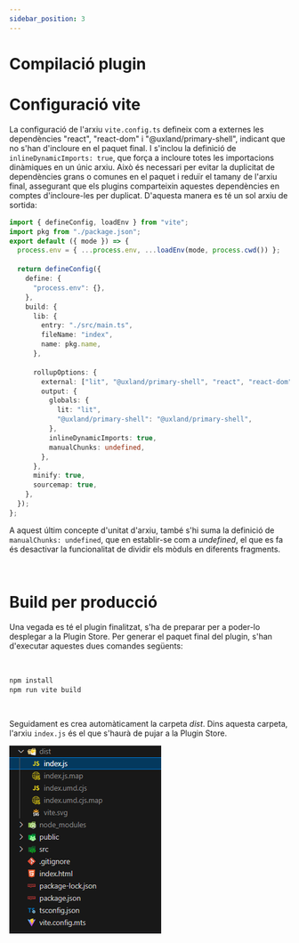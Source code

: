 ```yaml
---
sidebar_position: 3
---
```


# Compilació plugin

# Configuració vite

La configuració de l'arxiu `vite.config.ts` defineix com a externes les dependències "react", "react-dom" i "@uxland/primary-shell", indicant que no s'han d'incloure en el paquet final. I s'inclou la definició de `inlineDynamicImports: true`, que força a incloure totes les importacions dinàmiques en un únic arxiu.
Això és necessari per evitar la duplicitat de dependències grans o comunes en el paquet i reduïr el tamany de l'arxiu final, assegurant que els plugins comparteixin aquestes dependències en comptes d'incloure-les per duplicat. D'aquesta manera es té un sol arxiu de sortida:

```typescript
import { defineConfig, loadEnv } from "vite";
import pkg from "./package.json";
export default ({ mode }) => {
  process.env = { ...process.env, ...loadEnv(mode, process.cwd()) };

  return defineConfig({
    define: {
      "process.env": {},
    },
    build: {
      lib: {
        entry: "./src/main.ts",
        fileName: "index",
        name: pkg.name,
      },

      rollupOptions: {
        external: ["lit", "@uxland/primary-shell", "react", "react-dom"],
        output: {
          globals: {
            lit: "lit",
            "@uxland/primary-shell": "@uxland/primary-shell",
          },
          inlineDynamicImports: true,
          manualChunks: undefined,
        },
      },
      minify: true,
      sourcemap: true,
    },
  });
};
```

A aquest últim concepte d'unitat d'arxiu, també s'hi suma la definició de `manualChunks: undefined`, que en establir-se com a _undefined_, el que es fa és desactivar la funcionalitat de dividir els mòduls en diferents fragments.


<br/>

# Build per producció

Una vegada es té el plugin finalitzat, s'ha de preparar per a poder-lo desplegar a la Plugin Store.
Per generar el paquet final del plugin, s'han d'executar aquestes dues comandes següents:

<br/>

```bash
npm install
npm run vite build
```

<br/>

Seguidament es crea automàticament la carpeta _dist_. Dins aquesta carpeta, l'arxiu `index.js` és el que s'haurà de pujar a la Plugin Store.


![](../../../static/img/directory.png)


<br/>





